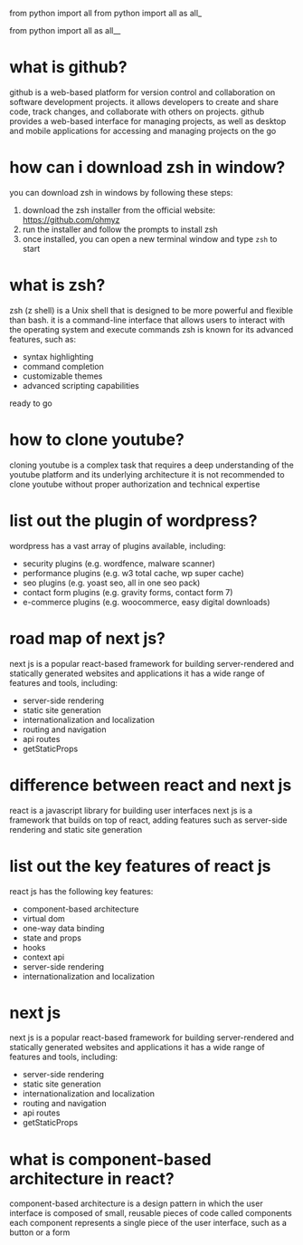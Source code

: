 from python import all
from python import all as all_

from python import all as all__

what is github?
====================
github is a web-based platform for version control and collaboration on software development projects. it allows developers to
create and share code, track changes, and collaborate with others on projects. github provides a web-based
interface for managing projects, as well as desktop and mobile applications for accessing and managing projects on the go


how can i download zsh in window?
=====================================
you can download zsh in windows by following these steps:
1. download the zsh installer from the official website: https://github.com/ohmyz
2. run the installer and follow the prompts to install zsh
3. once installed, you can open a new terminal window and type `zsh` to start



what is zsh?
================
zsh (z shell) is a Unix shell that is designed to be more powerful and flexible than
bash. it is a command-line interface that allows users to interact with the operating system and execute commands
zsh is known for its advanced features, such as:
* syntax highlighting
* command completion
* customizable themes
* advanced scripting capabilities


ready to go


how to clone youtube?
==========================
cloning youtube is a complex task that requires a deep understanding of the youtube platform and its underlying architecture
it is not recommended to clone youtube without proper authorization and technical expertise

list out the plugin of wordpress?
=====================================
wordpress has a vast array of plugins available, including:
* security plugins (e.g. wordfence, malware scanner)
* performance plugins (e.g. w3 total cache, wp super cache)
* seo plugins (e.g. yoast seo, all in one seo pack)
* contact form plugins (e.g. gravity forms, contact form 7)
* e-commerce plugins (e.g. woocommerce, easy digital downloads)

road map of next js?
==========================
next js is a popular react-based framework for building server-rendered and statically generated websites and applications
it has a wide range of features and tools, including:
* server-side rendering
* static site generation
* internationalization and localization
* routing and navigation
* api routes
* getStaticProps

difference between react and next js
=====================================
react is a javascript library for building user interfaces
next js is a framework that builds on top of react, adding features such as server-side rendering and
static site generation
 

 list out
 the key features of react js
 =====================================
 react js has the following key features:
 * component-based architecture
 * virtual dom
 * one-way data binding
 * state and props
 * hooks
 * context api
 * server-side rendering
 * internationalization and localization

 next js
 ==========================
 next js is a popular react-based framework for building server-rendered and statically generated websites and applications
 it has a wide range of features and tools, including:
 * server-side rendering
 * static site generation
 * internationalization and localization
 * routing and navigation
 * api routes
 * getStaticProps

 what is component-based architecture in react?
 =====================================================
 component-based architecture is a design pattern in which the user interface is composed of small, reusable pieces of 
 code called components
 each component represents a single piece of the user interface, such as a button or a form
 